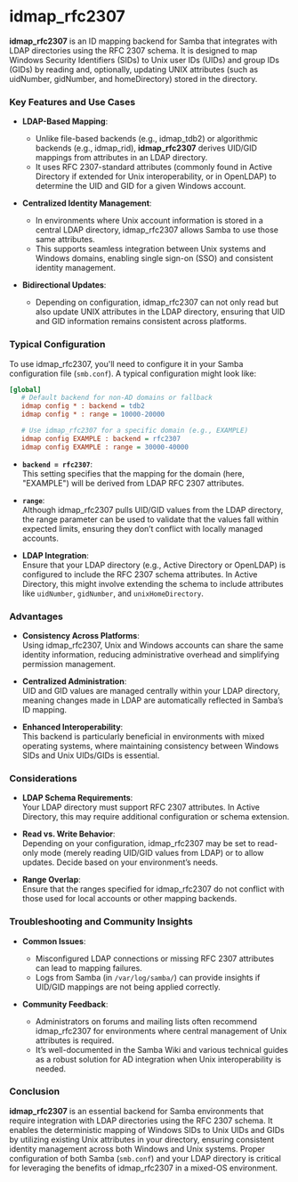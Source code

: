 # idmap_rfc2307

**idmap_rfc2307** is an ID mapping backend for Samba that integrates with LDAP directories using the RFC 2307 schema. It is designed to map Windows Security Identifiers (SIDs) to Unix user IDs (UIDs) and group IDs (GIDs) by reading and, optionally, updating UNIX attributes (such as uidNumber, gidNumber, and homeDirectory) stored in the directory.

### Key Features and Use Cases

- **LDAP-Based Mapping**:  
  - Unlike file-based backends (e.g., idmap_tdb2) or algorithmic backends (e.g., idmap_rid), **idmap_rfc2307** derives UID/GID mappings from attributes in an LDAP directory.  
  - It uses RFC 2307-standard attributes (commonly found in Active Directory if extended for Unix interoperability, or in OpenLDAP) to determine the UID and GID for a given Windows account.

- **Centralized Identity Management**:  
  - In environments where Unix account information is stored in a central LDAP directory, idmap_rfc2307 allows Samba to use those same attributes.  
  - This supports seamless integration between Unix systems and Windows domains, enabling single sign-on (SSO) and consistent identity management.

- **Bidirectional Updates**:  
  - Depending on configuration, idmap_rfc2307 can not only read but also update UNIX attributes in the LDAP directory, ensuring that UID and GID information remains consistent across platforms.

### Typical Configuration

To use idmap_rfc2307, you'll need to configure it in your Samba configuration file (`smb.conf`). A typical configuration might look like:

```ini
[global]
   # Default backend for non-AD domains or fallback
   idmap config * : backend = tdb2
   idmap config * : range = 10000-20000

   # Use idmap_rfc2307 for a specific domain (e.g., EXAMPLE)
   idmap config EXAMPLE : backend = rfc2307
   idmap config EXAMPLE : range = 30000-40000
```

- **`backend = rfc2307`**:  
  This setting specifies that the mapping for the domain (here, "EXAMPLE") will be derived from LDAP RFC 2307 attributes.
- **`range`**:  
  Although idmap_rfc2307 pulls UID/GID values from the LDAP directory, the range parameter can be used to validate that the values fall within expected limits, ensuring they don’t conflict with locally managed accounts.

- **LDAP Integration**:  
  Ensure that your LDAP directory (e.g., Active Directory or OpenLDAP) is configured to include the RFC 2307 schema attributes. In Active Directory, this might involve extending the schema to include attributes like `uidNumber`, `gidNumber`, and `unixHomeDirectory`.

### Advantages

- **Consistency Across Platforms**:  
  Using idmap_rfc2307, Unix and Windows accounts can share the same identity information, reducing administrative overhead and simplifying permission management.
  
- **Centralized Administration**:  
  UID and GID values are managed centrally within your LDAP directory, meaning changes made in LDAP are automatically reflected in Samba’s ID mapping.
  
- **Enhanced Interoperability**:  
  This backend is particularly beneficial in environments with mixed operating systems, where maintaining consistency between Windows SIDs and Unix UIDs/GIDs is essential.

### Considerations

- **LDAP Schema Requirements**:  
  Your LDAP directory must support RFC 2307 attributes. In Active Directory, this may require additional configuration or schema extension.
  
- **Read vs. Write Behavior**:  
  Depending on your configuration, idmap_rfc2307 may be set to read-only mode (merely reading UID/GID values from LDAP) or to allow updates. Decide based on your environment’s needs.
  
- **Range Overlap**:  
  Ensure that the ranges specified for idmap_rfc2307 do not conflict with those used for local accounts or other mapping backends.

### Troubleshooting and Community Insights

- **Common Issues**:  
  - Misconfigured LDAP connections or missing RFC 2307 attributes can lead to mapping failures.  
  - Logs from Samba (in `/var/log/samba/`) can provide insights if UID/GID mappings are not being applied correctly.

- **Community Feedback**:  
  - Administrators on forums and mailing lists often recommend idmap_rfc2307 for environments where central management of Unix attributes is required.  
  - It’s well-documented in the Samba Wiki and various technical guides as a robust solution for AD integration when Unix interoperability is needed.

### Conclusion

**idmap_rfc2307** is an essential backend for Samba environments that require integration with LDAP directories using the RFC 2307 schema. It enables the deterministic mapping of Windows SIDs to Unix UIDs and GIDs by utilizing existing Unix attributes in your directory, ensuring consistent identity management across both Windows and Unix systems. Proper configuration of both Samba (`smb.conf`) and your LDAP directory is critical for leveraging the benefits of idmap_rfc2307 in a mixed-OS environment.

